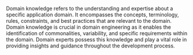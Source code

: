 Domain knowledge refers to the understanding and expertise about a specific application domain. It encompasses the concepts, terminology, rules, constraints, and best practices that are relevant to the domain. Domain knowledge is crucial in domain engineering as it enables the identification of commonalities, variability, and specific requirements within the domain. Domain experts possess this knowledge and play a vital role in providing insights and guidance throughout the development process.